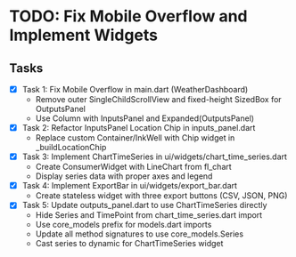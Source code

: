 # TODO: Fix Mobile Overflow and Implement Widgets

## Tasks
- [x] Task 1: Fix Mobile Overflow in main.dart (WeatherDashboard)
  - Remove outer SingleChildScrollView and fixed-height SizedBox for OutputsPanel
  - Use Column with InputsPanel and Expanded(OutputsPanel)
- [x] Task 2: Refactor InputsPanel Location Chip in inputs_panel.dart
  - Replace custom Container/InkWell with Chip widget in _buildLocationChip
- [x] Task 3: Implement ChartTimeSeries in ui/widgets/chart_time_series.dart
  - Create ConsumerWidget with LineChart from fl_chart
  - Display series data with proper axes and legend
- [x] Task 4: Implement ExportBar in ui/widgets/export_bar.dart
  - Create stateless widget with three export buttons (CSV, JSON, PNG)
- [x] Task 5: Update outputs_panel.dart to use ChartTimeSeries directly
  - Hide Series and TimePoint from chart_time_series.dart import
  - Use core_models prefix for models.dart imports
  - Update all method signatures to use core_models.Series
  - Cast series to dynamic for ChartTimeSeries widget
